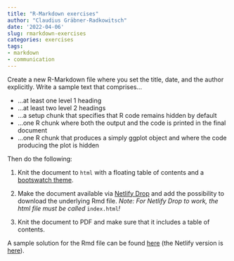 ```yaml
---
title: "R-Markdown exercises"
author: "Claudius Gräbner-Radkowitsch"
date: '2022-04-06'
slug: rmarkdown-exercises
categories: exercises
tags:
- markdown
- communication
---
```


Create a new R-Markdown file where you set the title, date, and the author 
explicitly.
Write a sample text that comprises...

* ...at least one level 1 heading
* ...at least two level 2 headings
* ...a setup chunk that specifies that R code remains hidden by default
* ...one R chunk where both the output and the code is printed in the final document
* ...one R chunk that produces a simply ggplot object and where the code producing the plot is hidden

Then do the following:

1. Knit the document to `html` with a floating table of contents and a 
[bootswatch theme](https://bootswatch.com/).

2. Make the document available via 
[Netlify Drop](https://app.netlify.com/drop) 
and add the possibility to download the underlying Rmd file.
*Note: For Netlify Drop to work, the html file must be called* `index.html`*!*

3. Knit the document to PDF and make sure that it includes a table of contents.

A sample solution for the Rmd file can be found 
[here](https://gist.github.com/graebnerc/a10d086e45f624882ed1b52563569fb2) 
(the Netlify version is [here](https://markdown-ex-solution.netlify.app/)).
